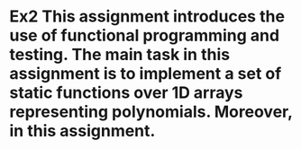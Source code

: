 # Ex2 This assignment introduces the use of functional programming and testing. The main task in this assignment is to implement a set of static functions over 1D arrays representing polynomials. Moreover, in this assignment.
